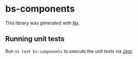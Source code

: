 # bs-components

This library was generated with [Nx](https://nx.dev).

## Running unit tests

Run `nx test bs-components` to execute the unit tests via [Jest](https://jestjs.io).
